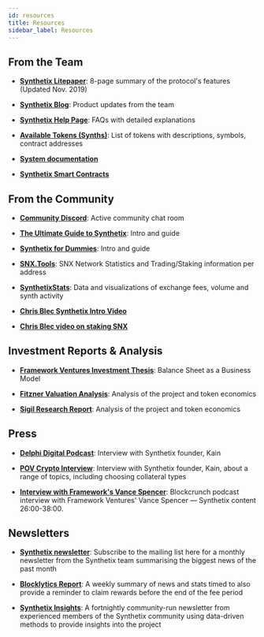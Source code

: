 ```yaml
---
id: resources
title: Resources
sidebar_label: Resources
---
```


## From the Team

- **<a class="link" target="_blank" href="https://www.synthetix.io/uploads/synthetix_litepaper.pdf">Synthetix Litepaper</a>**: 8-page summary of the protocol's features (Updated Nov. 2019)

- **<a class="link" target="_blank" href="https://blog.synthetix.io/">Synthetix Blog</a>**: Product updates from the team

- **<a class="link" target="_blank" href="https://help.synthetix.io/">Synthetix Help Page</a>**: FAQs with detailed explanations

- **<a class="link" target="_blank" href="https://www.synthetix.io/tokens">Available Tokens (Synths)</a>**: List of tokens with descriptions, symbols, contract addresses

- **<a class="link" target="_blank" href="https://docs.synthetix.io/">System documentation</a>**

- **<a class="link" target="_blank" href="https://docs.synthetix.io/contracts/">Synthetix Smart Contracts</a>**


## From the Community

- **<a class="link" target="_blank" href="https://discordapp.com/channels/413890591840272394/413890591840272398">Community Discord</a>**: Active community chat room

- **<a class="link" target="_blank" href="https://defitutorials.substack.com/p/the-ultimate-guide-to-synthetix">The Ultimate Guide to Synthetix</a>**: Intro and guide

- **<a class="link" target="_blank" href="https://www.publish0x.com/twicecrypto/synthetix-dummies-xdnxle">Synthetix for Dummies</a>**: Intro and guide

- **<a class="link" target="_blank" href="https://snx.tools/">SNX.Tools</a>**: SNX Network Statistics and Trading/Staking information per address

- **<a class="link" target="_blank" href="https://synthetixstats.com/">SynthetixStats</a>**: Data and visualizations of exchange fees, volume and synth activity

- **<a class="link" target="_blank" href="https://www.youtube.com/watch?v=MKVLvlk_Lhs">Chris Blec Synthetix Intro Video</a>**

- **<a class="link" target="_blank" href="https://www.youtube.com/watch?v=HdJMtzCzYA0">Chris Blec video on staking SNX</a>**


## Investment Reports & Analysis

- **<a class="link" target="_blank" href="https://thedefiant.substack.com/p/balance-sheet-as-a-business-model">Framework Ventures Investment Thesis</a>**: Balance Sheet as a Business Model

- **<a class="link" target="_blank" href="https://medium.com/fitzner-blockchain-consulting/token-tuesdays-synthetix-snx-5244a17273f2">Fitzner Valuation Analysis</a>**: Analysis of the project and token economics

- **<a class="link" target="_blank" href="https://sigilfund.com/research/synthetix-io-sigil-research/">Sigil Research Report</a>**: Analysis of the project and token economics

## Press

- **<a class="link" target="_blank" href="https://fiftyonepercent.podbean.com/e/synthetixs-kain-warwick-how-ethereum-will-absorb-a-trillion-dollar-market/">Delphi Digital Podcast</a>**: Interview with Synthetix founder, Kain

- **<a class="link" target="_blank" href="https://www.youtube.com/watch?v=2DhqtMkuyRQ">POV Crypto Interview</a>**: Interview with Synthetix founder, Kain, about a range of topics, including choosing collateral types

- **<a class="link" target="_blank" href="https://twitter.com/mrjasonchoi/status/1239923667909275649">Interview with Framework's Vance Spencer</a>**: Blockcrunch podcast interview with Framework Ventures' Vance Spencer — Synthetix content 26:00-38:00. 

## Newsletters

- **<a class="link" target="_blank" href="https://www.synthetix.io/community">Synthetix newsletter</a>**: Subscribe to the mailing list here for a monthly newsletter from the Synthetix team summarising the biggest news of the past month

- **<a class="link" target="_blank" href="https://mailchi.mp/blocklytics/synthetix-report-1">Blocklytics Report</a>**: A weekly summary of news and stats timed to also provide a reminder to claim rewards before the end of the fee period

- **<a class="link" target="_blank" href="https://synthetixinsights.substack.com/">Synthetix Insights</a>**: A fortnightly community-run newsletter from experienced members of the Synthetix community using data-driven methods to provide insights 
into the project
